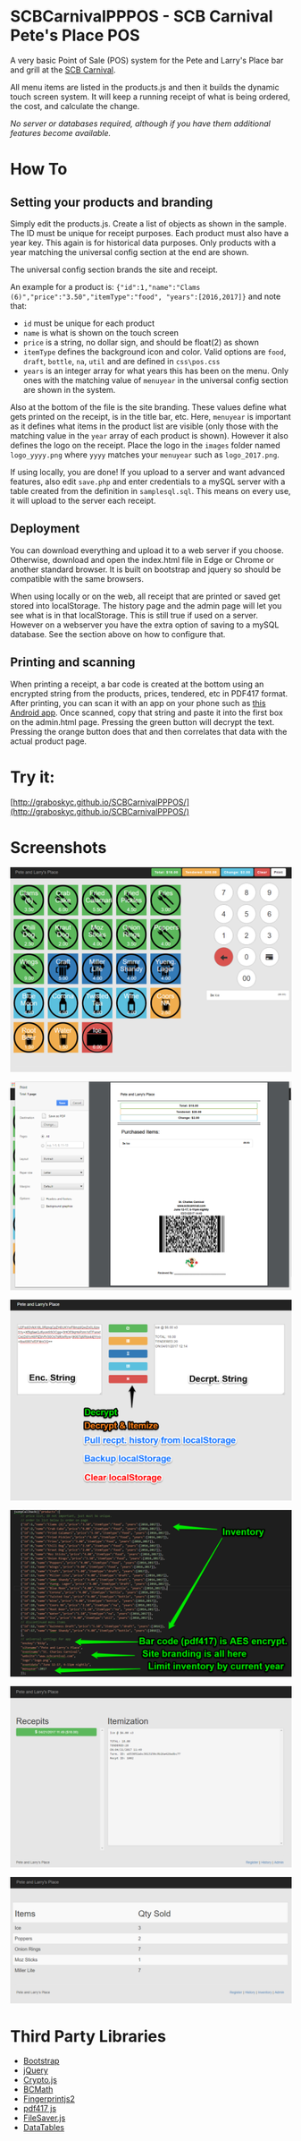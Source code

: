 # SCBCarnivalPPPOS - SCB Carnival Pete's Place POS
A very basic Point of Sale (POS) system for the Pete and Larry's Place bar and grill at the [SCB Carnival](http://scbcarnival.com).

All menu items are listed in the products.js and then it builds the dynamic touch screen system. It will keep a running receipt of what is being ordered, the cost, and calculate the change. 

*No server or databases required, although if you have them additional features become available.*

# How To
## Setting your products and branding
Simply edit the products.js. Create a list of objects as shown in the sample. The ID must be unique for receipt purposes. Each product must also have a year key. This again is for historical data purposes. Only products with a year matching the universal config section at the end are shown.

The universal config section brands the site and receipt.

An example for a product is: `{"id":1,"name":"Clams (6)","price":"3.50","itemType":"food", "years":[2016,2017]}` and note that:
* `id` must be unique for each product
* `name` is what is shown on the touch screen
* `price` is a string, no dollar sign, and should be float(2) as shown
* `itemType` defines the background icon and color. Valid options are `food`, `draft`, `bottle`, `na`, `util` and are defined in `css\pos.css`
* `years` is an integer array for what years this has been on the menu. Only ones with the matching value of `menuyear` in the universal config section are shown in the system. 

Also at the bottom of the file is the site branding. These values define what gets printed on the receipt, is in the title bar, etc. Here, `menuyear` is important as it defines what items in the product list are visible (only those with the matching value in the `year` array of each product is shown). However it also defines the logo on the receipt. Place the logo in the `images` folder named `logo_yyyy.png` where `yyyy` matches your `menuyear` such as `logo_2017.png`.

If using locally, you are done! If you upload to a server and want advanced features, also edit `save.php` and enter credentials to a mySQL server with a table created from the definition in `samplesql.sql`. This means on every use, it will upload to the server each receipt. 

## Deployment
You can download everything and upload it to a web server if you choose. Otherwise, download and open the index.html file in Edge or Chrome or another standard browser. It is built on bootstrap and jquery so should be compatible with the same browsers.

When using locally or on the web, all receipt that are printed or saved get stored into localStorage. The history page and the admin page will let you see what is in that localStorage. This is still true if used on a server. However on a webserver you have the extra option of saving to a mySQL database. See the section above on how to configure that.

## Printing and scanning
When printing a receipt, a bar code is created at the bottom using an encrypted string from the products, prices, tendered, etc in PDF417 format. After printing, you can scan it with an app on your phone such as [this Android app](https://play.google.com/store/apps/details?id=mobi.pdf417). Once scanned, copy that string and paste it into the first box on the admin.html page. Pressing the green button will decrypt the text. Pressing the orange button does that and then correlates that data with the actual product page.

# Try it:
[http://graboskyc.github.io/SCBCarnivalPPPOS/](http://graboskyc.github.io/SCBCarnivalPPPOS/)

# Screenshots
![](SS/ss1.png)

![](SS/ss2.png)

![](SS/ss3.png)

![](SS/ss4.png)

![](SS/ss5.PNG)

![](SS/ss6.png)

# Third Party Libraries
* [Bootstrap](http://getbootstrap.com)
* [jQuery](http://jquery.com/)
* [Crypto.js](code.google.com/p/crypto-js)
* [BCMath](https://sourceforge.net/projects/bcmath-js/)
* [Fingerprintjs2](https://github.com/Valve/fingerprintjs2)
* [pdf417 js](https://github.com/bkuzmic/pdf417-js)
* [FileSaver.js](https://github.com/eligrey/FileSaver.js)
* [DataTables](https://datatables.net/)